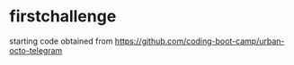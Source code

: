 # firstchallenge

starting code obtained from https://github.com/coding-boot-camp/urban-octo-telegram
